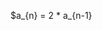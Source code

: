 <!-- $_{n+1}$ -->

<!-- ![\Large x=\frac{-b\pm\sqrt{b^2-4ac}}{2a}](https://latex.codecogs.com/svg.latex?\Large&space;x=\frac{-b\pm\sqrt{b^2-4ac}}{2a}) -->

<!-- $$\sum_{i=1}^n X_i$$ -->

<!-- $k_{n+1}$ -->

$a_{n} = 2 * a_{n-1}
